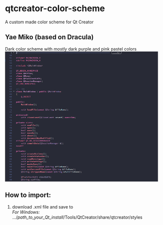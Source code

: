 # qtcreator-color-scheme
A custom made color scheme for Qt Creator

## Yae Miko (based on Dracula)
Dark color scheme with *mostly* dark purple and pink pastel colors
![PreviewForYaeMiko](Yae_Miko_Preview.png)

## How to import:
1. download .xml file and save to \
*For Windows:* .../*path_to_your_Qt_install*/Tools/QtCreator/share/qtcreator/styles
